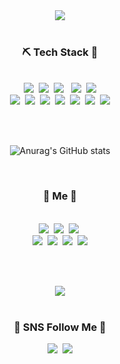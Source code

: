 <div align=center>
	<img src="https://capsule-render.vercel.app/api?type=slice&color=CE97B0&height=200&section=header&text=dain%20Github!&fontSize=60&fontColor=FBC6A4&rotate=15&fontAlign=70&desc=Ryudaindeveloper&descAlign=20&descAlignY=120" />	
</div>

<br>
<h3 align="center"> ⛏ Tech Stack 🔨 </h3>
<p align="center">
<br><img src="https://img.shields.io/badge/Node.js-339933?style=flat-square&logo=Node.js&logoColor=white"/>&nbsp
<img src="https://img.shields.io/badge/Nodemon-76D04B?style=flat-square&logo=Nodemon&logoColor=white"/>&nbsp
<img src="https://img.shields.io/badge/JavaScript-F7DF1E?style=flat-square&logo=JavaScript&logoColor=white"/> &nbsp
<img src="https://img.shields.io/badge/HTML5-E34F26?style=flat-square&logo=HTML5&logoColor=white"/>&nbsp
<img src="https://img.shields.io/badge/CSS3-1572B6?style=flat-square&logo=CSS3&logoColor=white"/> </br>
<img src="https://img.shields.io/badge/Django-92E20?style=flat-square&logo=Django&logoColor=white"/>&nbsp
<img src="https://img.shields.io/badge/C-A8B9CC?style=flat-square&logo=C&logoColor=white"/>&nbsp
<img src="https://img.shields.io/badge/MySQL-4479A1?style=flat-square&logo=MySQL&logoColor=white"/>&nbsp
<img src="https://img.shields.io/badge/Express-000000?style=flat-square&logo=Express&logoColor=white"/>&nbsp
<img src="https://img.shields.io/badge/Linux-FCC624?style=flat-square&logo=Linux&logoColor=white"/>&nbsp
<img src="https://img.shields.io/badge/Amazon AWS-232F3E?style=flat-square&logo=Amazon AWS&logoColor=white"/>&nbsp
<img src="https://img.shields.io/badge/MongoDB-47A248?style=flat&logo=MongoDB&logoColor=white"/>
</p>
<br>
<br>

<div align=center>
	
![Anurag's GitHub stats](https://github-readme-stats.vercel.app/api?username=ryudain05&theme=swift&show_icons=true)
</div>

<br>


<h3 align="center"> 🐰 Me 🐰 </h3>
<p align="center">
<br><img src="https://img.shields.io/badge/Node.js-339933?style=flat-square&logo=Node.js&logoColor=white"/>&nbsp
<img src="https://img.shields.io/badge/Nodemon-76D04B?style=flat-square&logo=Nodemon&logoColor=white"/>&nbsp
<img src="https://img.shields.io/badge/JavaScript-F7DF1E?style=flat-square&logo=JavaScript&logoColor=white"/>&nbsp
<br>
<img src="https://img.shields.io/badge/MySQL-4479A1?style=flat-square&logo=MySQL&logoColor=white"/>&nbsp
<img src="https://img.shields.io/badge/Express-000000?style=flat-square&logo=Express&logoColor=white"/>&nbsp
<img src="https://img.shields.io/badge/MongoDB-47A248?style=flat&logo=MongoDB&logoColor=white"/>&nbsp
<img src="https://img.shields.io/badge/React-61DAFB?style=flat-square&logo=React&logoColor=white"/>
</p>

<br>
<br>

<div align=center>

<img src="https://github-readme-stats.vercel.app/api/top-langs/?username=ryudain05&layout=compact"><br><br>
</div>


<h3 align="center"> 💟 SNS Follow Me 💟 </h3>
<p align="center">
<a href="https://www.instagram.com/ryudxin/"><img src="https://img.shields.io/badge/Instagram-E4405F?style=flat-square&logo=Instagram&logoColor=white&link=https://www.instagram.com/ryudxin/"/></a>&nbsp
<a href="mailto:dai97057@gmail.com"><img src="https://img.shields.io/badge/Gmail-d14836?style=flat-square&logo=Gmail&logoColor=white&link=dai97057@gmail.com"/></a>
</p>
</p>
